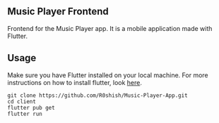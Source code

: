 ## Music Player Frontend
Frontend for the Music Player app. It is a mobile application made with Flutter.

## Usage

Make sure you have Flutter installed on your local machine. For more instructions on how to install flutter, look [here](https://flutter.io/docs/get-started/install).

```
git clone https://github.com/R0shish/Music-Player-App.git
cd client
flutter pub get
flutter run
```

